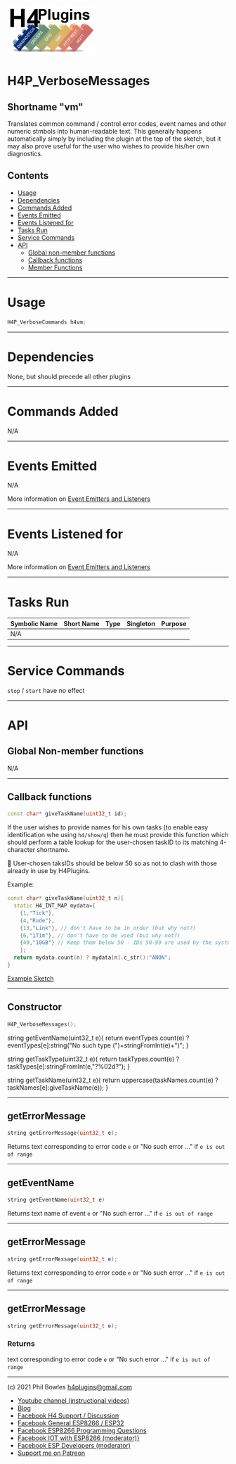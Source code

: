 ![H4P Logo](/assets/DiagLogo.jpg)

# H4P_VerboseMessages

## Shortname "vm"

Translates common command / control error codes, event names and other numeric stmbols into human-readable text. This generally happens automatically simply by including the plugin at the top of the sketch, but it may also prove useful for the user who wishes to provide his/her own diagnostics.

## Contents
* [Usage](#usage)
* [Dependencies](#dependencies)
* [Commands Added](#commands-added)
* [Events Emitted](#events-emitted)
* [Events Listened for](#events-listened-for)
* [Tasks Run](#tasks-run)
* [Service Commands](#service-commands)
* [API](#api)
    * [Global non-member functions](#global-non-member-functions)
    * [Callback functions](#callback-functions)
    * [Member Functions](#constructor)

---

# Usage

```cpp
H4P_VerboseCommands h4vm;
```

---

# Dependencies

None, but should precede all other plugins

---

# Commands Added

N/A

---

# Events Emitted

N/A

More information on [Event Emitters and Listeners](docs/../events.md)

---

# Events Listened for

N/A

More information on [Event Emitters and Listeners](docs/../events.md)

---

# Tasks Run

| Symbolic Name | Short Name | Type | Singleton | Purpose |
| :----------   | :--------- | :--- | :-------: | :---    |
|N/A| | | | |


---
# Service Commands

`stop` / `start` have no effect

---

# API

## Global Non-member functions

N/A

---

## Callback functions

```cpp
const char* giveTaskName(uint32_t id);
```

If the user wishes to provide names for his own tasks (to enable easy identification whe using `h4/show/q`) then he must provide this function which should perform a table lookup for the user-chosen taskID to its matching 4-character shortname.

:pushpin: User-chosen taksIDs should be below 50 so as not to clash with those already in use by H4Plugins.

Example:

```cpp
const char* giveTaskName(uint32_t n){
  static H4_INT_MAP mydata={
    {1,"Tick"},
    {4,"Rude"},
    {13,"Link"}, // don't have to be in order (but why not?)
    {6,"1Tim"}, // don't have to be used (but why not?)
    {49,"10GB"} // Keep them below 50 - IDs 50-99 are used by the system
    };
  return mydata.count(n) ? mydata[n].c_str():"ANON";
}
```

[Example Sketch](../examples/BASICS/H4_TaskNames/H4_TaskNames.ino)

---

## Constructor
```cpp
H4P_VerboseMessages();
```

string getEventName(uint32_t e){
    return eventTypes.count(e) ? eventTypes[e]:string("No such type (")+stringFromInt(e)+")";
}

string getTaskType(uint32_t e){
    return taskTypes.count(e) ? taskTypes[e]:stringFromInt(e,"?%02d?");
}

string getTaskName(uint32_t e){
    return uppercase(taskNames.count(e) ? taskNames[e]:giveTaskName(e));
}


---

## getErrorMessage

```cpp
string getErrorMessage(uint32_t e);
```

Returns text corresponding to error code `e` or "No such error ..." if `e is out of range`

---

## getEventName

```cpp
string getEventName(uint32_t e)
```

Returns text name of event `e` or "No such error ..." if `e is out of range`

---

## getErrorMessage

```cpp
string getErrorMessage(uint32_t e);
```

Returns text corresponding to error code `e` or "No such error ..." if `e is out of range`

---

## getErrorMessage

```cpp
string getErrorMessage(uint32_t e);
```

### Returns
text corresponding to error code `e` or "No such error ..." if `e is out of range`

---


(c) 2021 Phil Bowles h4plugins@gmail.com

* [Youtube channel (instructional videos)](https://www.youtube.com/channel/UCYi-Ko76_3p9hBUtleZRY6g)
* [Blog](https://8266iot.blogspot.com)
* [Facebook H4  Support / Discussion](https://www.facebook.com/groups/444344099599131/)
* [Facebook General ESP8266 / ESP32](https://www.facebook.com/groups/2125820374390340/)
* [Facebook ESP8266 Programming Questions](https://www.facebook.com/groups/esp8266questions/)
* [Facebook IOT with ESP8266 (moderator)}](https://www.facebook.com/groups/1591467384241011/)
* [Facebook ESP Developers (moderator)](https://www.facebook.com/groups/ESP8266/)
* [Support me on Patreon](https://patreon.com/esparto)